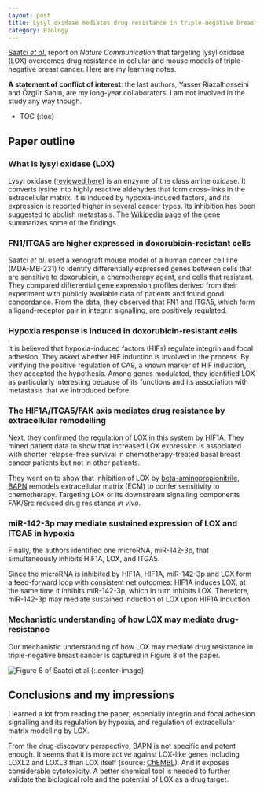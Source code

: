 ```yaml
---
layout: post
title: Lysyl oxidase mediates drug resistance in triple-negative breast cancer
category: Biology
---
```


[Saatci *et al.*](https://www.nature.com/articles/s41467-020-16199-4) report on
*Nature Communication* that targeting lysyl oxidase (LOX) overcomes drug
resistance in cellular and mouse models of triple-negative breast
cancer. Here are my learning notes.

**A statement of conflict of interest**: the last authors, Yasser Riazalhosseini
and Özgür Sahin, are my long-year collaborators. I am not involved in
the study any way though.

* TOC
{:toc}

## Paper outline

### What is lysyl oxidase (LOX)

Lysyl oxidase ([reviewed here](https://pubmed.ncbi.nlm.nih.gov/9524359/)) is an
enzyme of the class amine oxidase. It converts lysine into highly reactive
aldehydes that form cross-links in the extracellular matrix. It is induced by
hypoxia-induced factors, and its expression is reported higher in several cancer
types. Its inhibition has been suggested to abolish metastasis. The [Wikipedia
page](https://en.wikipedia.org/wiki/Lysyl_oxidase) of the gene summarizes some
of the findings.

### FN1/ITGA5 are higher expressed in doxorubicin-resistant cells

Saatci *et al.* used a xenograft mouse model of a human cancer cell line
(MDA-MB-231) to identify differentially expressed genes between cells that are
sensitive to doxorubicin, a chemotherapy agent, and cells that resistant. They
compared differential gene expression profiles derived from their experiment
with publicly available data of patients and found good concordance. From the
data, they observed that FN1 and ITGA5, which form a ligand-receptor pair in
integrin signalling, are positively regulated.

### Hypoxia response is induced in doxorubicin-resistant cells

It is believed that hypoxia-induced factors (HIFs) regulate integrin and focal
adhesion. They asked whether HIF induction is involved in the process. By
verifying the positive regulation of CA9, a known marker of HIF induction, they
accepted the hypothesis. Among genes modulated, they identified LOX as
particularly interesting because of its functions and its association with
metastasis that we introduced before.

### The HIF1A/ITGA5/FAK axis mediates drug resistance by extracellular remodelling

Next, they confirmed the regulation of LOX in this system by HIF1A. They mined
patient data to show that increased LOX expression is associated with shorter
relapse-free survival in chemotherapy-treated basal breast cancer patients but
not in other patients.

They went on to show that inhibition of LOX by [beta-aminopropionitrile,
BAPN](https://en.wikipedia.org/wiki/Aminopropionitrile) remodels extracellular
matrix (ECM) to confer sensitivity to chemotherapy. Targeting LOX or its
downstream signalling components FAK/Src reduced drug resistance *in vivo*.

### miR-142-3p may mediate sustained expression of LOX and ITGA5 in hypoxia

Finally, the authors identified one microRNA, miR-142-3p, that simultaneously
inhibits HIF1A, LOX, and ITGA5.

Since the microRNA is inhibited by HIF1A, HIF1A, miR-142-3p and LOX form a
feed-forward loop with consistent net outcomes: HIF1A induces LOX, at the same
time it inhibits miR-142-3p, which in turn inhibits LOX. Therefore, miR-142-3p
may mediate sustained induction of LOX upon HIF1A induction.

### Mechanistic understanding of how LOX may mediate drug-resistance

Our mechanistic understanding of how LOX may mediate drug resistance in
triple-negative breast cancer is captured in Figure 8 of the paper.

![Figure 8 of Saatci et
al.](/assets/images/202005-Saatci-Fig8.png){:.center-image}

## Conclusions and my impressions

I learned a lot from reading the paper, especially integrin and focal adhesion
signalling and its regulation by hypoxia, and regulation of extracellular matrix
modelling by LOX.

From the drug-discovery perspective, BAPN is not specific and potent enough. It
seems that it is more active against LOX-like genes including LOXL2 and LOXL3
than LOX itself (source:
[ChEMBL](https://www.ebi.ac.uk/chembl/g/#browse/activities/filter/molecule_chembl_id%3A(%22CHEMBL1618272%22%20OR%20%22CHEMBL1315165%22%20OR%20%22CHEMBL1255942%22))).
And it exposes considerable cytotoxicity. A better chemical tool is needed to
further validate the biological role and the potential of LOX as a drug target.

